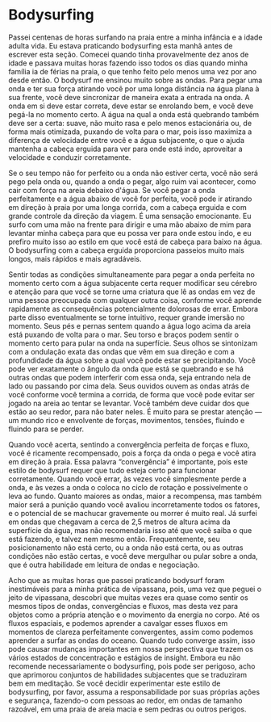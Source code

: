 # Bodysurfing

Passei centenas de horas surfando na praia entre a minha infância e a idade adulta vida. Eu estava praticando bodysurfing esta manhã antes de escrever esta seção. Comecei quando tinha provavelmente dez anos de idade e passava muitas horas fazendo isso todos os dias quando minha família ia de férias na praia, o que tenho feito pelo menos uma vez por ano desde então. O bodysurf me ensinou muito sobre as ondas. Para pegar uma onda e ter sua força atirando você por uma longa distância na água plana à sua frente, você deve sincronizar de maneira exata a entrada na onda. A onda em si deve estar correta, deve estar se enrolando bem, e você deve pegá-la no momento certo. A água na qual a onda está quebrando também deve ser a certa: suave, não muito rasa e pelo menos estacionária ou, de forma mais otimizada, puxando de volta para o mar, pois isso maximiza a diferença de velocidade entre você e a água subjacente, o que o ajuda mantenha a cabeça erguida para ver para onde está indo, aproveitar a velocidade e conduzir corretamente.

Se o seu tempo não for perfeito ou a onda não estiver certa, você não será pego pela onda ou, quando a onda o pegar, algo ruim vai acontecer, como cair com força na areia debaixo d'água. Se você pegar a onda perfeitamente e a água abaixo de você for perfeita, você pode ir atirando em direção à praia por uma longa corrida, com a cabeça erguida e com grande controle da direção da viagem. É uma sensação emocionante. Eu surfo com uma mão na frente para dirigir e uma mão abaixo de mim para levantar minha cabeça para que eu possa ver para onde estou indo, e eu prefiro muito isso ao estilo em que você está de cabeça para baixo na água. O bodysurfing com a cabeça erguida proporciona passeios muito mais longos, mais rápidos e mais agradáveis.

Sentir todas as condições simultaneamente para pegar a onda perfeita no momento certo com a água subjacente certa requer modificar seu cérebro e atenção para que você se torne uma criatura que lê as ondas em vez de uma pessoa preocupada com qualquer outra coisa, conforme você aprende rapidamente as consequências potencialmente dolorosas de errar. Embora parte disso eventualmente se torne intuitivo, requer grande imersão no momento. Seus pés e pernas sentem quando a água logo acima da areia está puxando de volta para o mar. Seu torso e braços podem sentir o momento certo para pular na onda na superfície. Seus olhos se sintonizam com a ondulação exata das ondas que vêm em sua direção e com a profundidade da água sobre a qual você pode estar se precipitando. Você pode ver exatamente o ângulo da onda que está se quebrando e se há outras ondas que podem interferir com essa onda, seja entrando nela de lado ou passando por cima dela. Seus ouvidos ouvem as ondas atrás de você conforme você termina a corrida, de forma que você pode evitar ser jogado na areia ao tentar se levantar. Você também deve cuidar dos que estão ao seu redor, para não bater neles. É muito para se prestar atenção — um mundo rico e envolvente de forças, movimentos, tensões, fluindo e fluindo para se perder.

Quando você acerta, sentindo a convergência perfeita de forças e fluxo, você é ricamente recompensado, pois a força da onda o pega e você atira em direção à praia. Essa palavra “convergência” é importante, pois este estilo de bodysurf requer que tudo esteja certo para funcionar corretamente. Quando você errar, às vezes você simplesmente perde a onda, e às vezes a onda o coloca no ciclo de rotação e possivelmente o leva ao fundo. Quanto maiores as ondas, maior a recompensa, mas também maior será a punição quando você avaliou incorretamente todos os fatores, e o potencial de se machucar gravemente ou morrer é muito real. Já surfei em ondas que chegavam a cerca de 2,5 metros de altura acima da superfície da água, mas não recomendaria isso até que você saiba o que está fazendo, e talvez nem mesmo então. Frequentemente, seu posicionamento não está certo, ou a onda não está certa, ou as outras condições não estão certas, e você deve mergulhar ou pular sobre a onda, que é outra habilidade em leitura de ondas e negociação.

Acho que as muitas horas que passei praticando bodysurf foram inestimáveis ​​para a minha prática de vipassana, pois, uma vez que peguei o jeito de vipassana, descobri que muitas vezes era quase como sentir os mesmos tipos de ondas, convergências e fluxos, mas desta vez para objetos como a própria atenção e o movimento da energia no corpo. Até os fluxos espaciais, e podemos aprender a cavalgar esses fluxos em momentos de clareza perfeitamente convergentes, assim como podemos aprender a surfar as ondas do oceano. Quando tudo converge assim, isso pode causar mudanças importantes em nossa perspectiva que trazem os vários estados de concentração e estágios de insight. Embora eu não recomende necessariamente o bodysurfing, pois pode ser perigoso, acho que aprimorou conjuntos de habilidades subjacentes que se traduziram bem em meditação. Se você decidir experimentar este estilo de bodysurfing, por favor, assuma a responsabilidade por suas próprias ações e segurança, fazendo-o com pessoas ao redor, em ondas de tamanho razoável, em uma praia de areia macia e sem pedras ou outros perigos.
